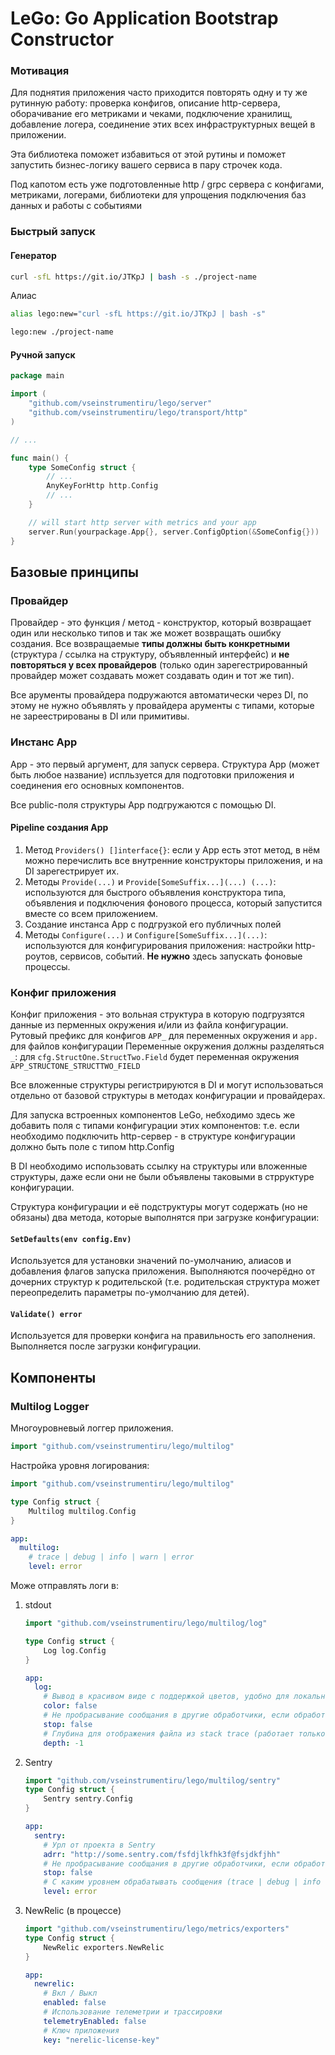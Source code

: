 # LeGo: Go Application Bootstrap Constructor

### Мотивация
Для поднятия приложения часто приходится повторять одну и ту же рутинную работу: проверка конфигов, описание http-сервера, оборачивание его метриками и чеками, подключение хранилищ, добавление логера, соединение этих всех инфраструктурных вещей в приложении.

Эта библиотека поможет избавиться от этой рутины и поможет запустить бизнес-логику вашего сервиса в пару строчек кода.

Под капотом есть уже подготовленные http / grpc сервера с конфигами, метриками, логерами, библиотеки для упрощения подключения баз данных и работы с событиями

### Быстрый запуск
#### Генератор
```bash
curl -sfL https://git.io/JTKpJ | bash -s ./project-name
```

Алиас
```bash
alias lego:new="curl -sfL https://git.io/JTKpJ | bash -s"

lego:new ./project-name
```

#### Ручной запуск
```go
package main

import (
    "github.com/vseinstrumentiru/lego/server"
    "github.com/vseinstrumentiru/lego/transport/http"
)

// ...

func main() {
    type SomeConfig struct {
        // ...
        AnyKeyForHttp http.Config
        // ...
    }

    // will start http server with metrics and your app
    server.Run(yourpackage.App{}, server.ConfigOption(&SomeConfig{}))
}
```

## Базовые принципы
### Провайдер
Провайдер - это функция / метод - конструктор, который возвращает один или несколько типов и так же может возвращать ошибку создания. Все возвращаемые **типы должны быть конкретными** (структура / ссылка на структуру, объявленный интерфейс) и **не повторяться у всех провайдеров** (только один зарегестрированный провайдер может создавать может создавать один и тот же тип).

Все арументы провайдера подружаются автоматически через DI, по этому не нужно объявлять у провайдера арументы с типами, которые не зареестрированы в DI или примитивы.
### Инстанс App
App - это первый аргумент, для запуск сервера. Структура App (может быть любое название) испльзуется для подготовки приложения и соединения его основных компонентов.

Все public-поля структуры App подгружаются с помощью DI.
#### Pipeline создания App
1. Метод ```Providers() []interface{}```: если у App есть этот метод, в нём можно перечислить все внутренние конструкторы приложения, и на DI зарегестрирует их.
1. Методы ```Provide(...)``` и ```Provide[SomeSuffix...](...) (...)```: используются для быстрого объявления конструктора типа, объявления и подключения фонового процесса, который запустится вместе со всем приложением.
1. Создание инстанса App с подгрузкой его публичных полей
1. Методы ```Configure(...)``` и ```Configure[SomeSuffix...](...)```: используются для конфигурирования приложения: настройки http-роутов, сервисов, событий. **Не нужно** здесь запускать фоновые процессы.

### Конфиг приложения
Конфиг приложения - это вольная структура в которую подгрузятся данные из перменных окружения и/или из файла конфигурации.
Рутовый префикс для конфигов ```APP_``` для переменных окружения и ```app.``` для файлов конфигурации
Переменные окружения должны разделяться ```_```: для ```сfg.StructOne.StructTwo.Field``` будет переменная окружения ```APP_STRUCTONE_STRUCTTWO_FIELD```

Все вложенные структуры регистрируются в DI и могут использоваться отдельно от базовой структуры в методах конфигурации и провайдерах.

Для запуска встроенных компонентов LeGo, небходимо здесь же добавить поля с типами конфигурации этих компонентов: т.е. если необходимо подключить http-сервер - в структуре конфигурации должно быть поле с типом http.Config

В DI необходимо использовать ссылку на структуры или вложенные структуры, даже если они не были объявлены таковыми в стрруктуре конфигурации.

Структура конфигурации и её подструктуры могут содержать (но не обязаны) два метода, которые выполнятся при загрузке конфигурации:
#### ```SetDefaults(env config.Env)```
Используется для установки значений по-умолчанию, алиасов и добавления флагов запуска приложения. Выполняются поочерёдно от дочерних структур к родительской (т.е. родительская структура может переопределить параметры по-умолчанию для детей).
#### ```Validate() error```
Используется для проверки конфига на правильность его заполнения. Выполняется после загрузки конфигурации.

## Компоненты
### Multilog Logger
Многоуровневый логгер приложения.
```go
import "github.com/vseinstrumentiru/lego/multilog"
```

Настройка уровня логирования:
```go
import "github.com/vseinstrumentiru/lego/multilog"

type Config struct {
    Multilog multilog.Config
}
```

```yaml
app:
  multilog:
    # trace | debug | info | warn | error
    level: error
```

Може отправлять логи в:
1. stdout
    ```go
    import "github.com/vseinstrumentiru/lego/multilog/log"

    type Config struct {
        Log log.Config
    }
    ```
    ```yaml
    app:
      log:
        # Вывод в красивом виде с поддержкой цветов, удобно для локальной разработки, но НЕ ПРОД (по умолчанию - false, вывод в JSON) (true | false)
        color: false
        # Не пробрасывание сообщания в другие обработчики, если обработан этим
        stop: false
        # Глубина для отображения файла из stack trace (работает только с color = true)
        depth: -1
    ```
1. Sentry
    ```go
    import "github.com/vseinstrumentiru/lego/multilog/sentry"
    type Config struct {
        Sentry sentry.Config
    }
    ```
    ```yaml
    app:
      sentry:
        # Урл от проекта в Sentry
        adrr: "http://some.sentry.com/fsfdjlkfhk3f@fsjdkfjhh"
        # Не пробрасывание сообщания в другие обработчики, если обработан этим
        stop: false
        # С каким уровнем обрабатывать сообщения (trace | debug | info | warn | error)
        level: error
    ```
1. NewRelic (в процессе)
    ```go
    import "github.com/vseinstrumentiru/lego/metrics/exporters"
    type Config struct {
        NewRelic exporters.NewRelic
    }
    ```
    ```yaml
    app:
      newrelic:
        # Вкл / Выкл
        enabled: false
        # Использование телеметрии и трассировки
        telemetryEnabled: false
        # Ключ приложения
        key: "nerelic-license-key"
    ```
